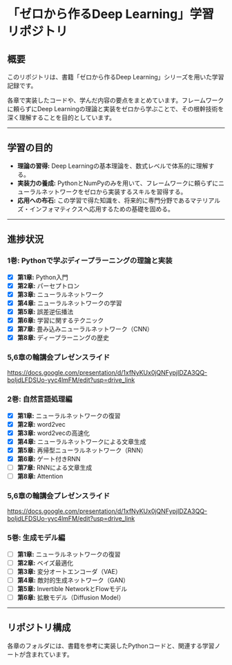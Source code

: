 # 「ゼロから作るDeep Learning」学習リポジトリ

## 概要

このリポジトリは、書籍「ゼロから作るDeep Learning」シリーズを用いた学習記録です。

各章で実装したコードや、学んだ内容の要点をまとめています。フレームワークに頼らずにDeep Learningの理論と実装をゼロから学ぶことで、その根幹技術を深く理解することを目的としています。

---

## 学習の目的

-   **理論の習得:** Deep Learningの基本理論を、数式レベルで体系的に理解する。
-   **実装力の養成:** PythonとNumPyのみを用いて、フレームワークに頼らずにニューラルネットワークをゼロから実装するスキルを習得する。
-   **応用への布石:** この学習で得た知識を、将来的に専門分野であるマテリアルズ・インフォマティクスへ応用するための基礎を固める。

---

## 進捗状況

### 1巻: Pythonで学ぶディープラーニングの理論と実装

-   [x] **第1章:** Python入門
-   [x] **第2章:** パーセプトロン
-   [x] **第3章:** ニューラルネットワーク
-   [x] **第4章:** ニューラルネットワークの学習
-   [x] **第5章:** 誤差逆伝播法
-   [x] **第6章:** 学習に関するテクニック
-   [x] **第7章:** 畳み込みニューラルネットワーク（CNN）
-   [x] **第8章:** ディープラーニングの歴史
        
### 5,6章の輪講会プレゼンスライド
https://docs.google.com/presentation/d/1xfNyKUx0jQNFypjIDZA3QQ-boIjdLFDSUo-yyc4lmFM/edit?usp=drive_link

### 2巻: 自然言語処理編

-   [x] **第1章:** ニューラルネットワークの復習
-   [x] **第2章:** word2vec
-   [x] **第3章:** word2vecの高速化
-   [x] **第4章:** ニューラルネットワークによる文章生成
-   [x] **第5章:** 再帰型ニューラルネットワーク（RNN）
-   [x] **第6章:** ゲート付きRNN
-   [ ] **第7章:** RNNによる文章生成
-   [ ] **第8章:** Attention

### 5,6章の輪講会プレゼンスライド
https://docs.google.com/presentation/d/1xfNyKUx0jQNFypjIDZA3QQ-boIjdLFDSUo-yyc4lmFM/edit?usp=drive_link

### 5巻: 生成モデル編

-   [ ] **第1章:** ニューラルネットワークの復習
-   [ ] **第2章:** ベイズ最適化
-   [ ] **第3章:** 変分オートエンコーダ（VAE）
-   [ ] **第4章:** 敵対的生成ネットワーク（GAN）
-   [ ] **第5章:** Invertible NetworkとFlowモデル
-   [ ] **第6章:** 拡散モデル（Diffusion Model）

---

## リポジトリ構成

各章のフォルダには、書籍を参考に実装したPythonコードと、関連する学習ノートが含まれています。

